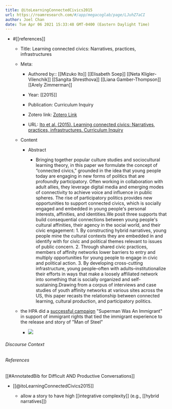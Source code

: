 ```yaml
---
title: @itoLearningConnectedCivics2015
url: https://roamresearch.com/#/app/megacoglab/page/LJuhZ7aCI
author: Joel Chan
date: Tue Apr 06 2021 15:33:48 GMT-0400 (Eastern Daylight Time)
---
```


- #[[references]]

    - Title: Learning connected civics: Narratives, practices, infrastructures

    - Meta:

        - Authored by:: [[Mizuko Ito]] [[Elisabeth Soep]] [[Neta Kligler-Vilenchik]] [[Sangita Shresthova]] [[Liana Gamber-Thompson]] [[Arely Zimmerman]]

        - Year: [[2015]]

        - Publication: Curriculum Inquiry

        - Zotero link: [Zotero Link](zotero://select/items/7_29EPNBT3)

        - URL: [Ito et al. (2015). Learning connected civics: Narratives, practices, infrastructures. Curriculum Inquiry](https://doi.org/10.1080/03626784.2014.995063)

    - Content

        - Abstract

            - Bringing together popular culture studies and sociocultural learning theory, in this paper we formulate the concept of “connected civics,” grounded in the idea that young people today are engaging in new forms of politics that are profoundly participatory. Often working in collaboration with adult allies, they leverage digital media and emerging modes of connectivity to achieve voice and influence in public spheres. The rise of participatory politics provides new opportunities to support connected civics, which is socially engaged and embedded in young people's personal interests, affinities, and identities.We posit three supports that build consequential connections between young people's cultural affinities, their agency in the social world, and their civic engagement: 1. By constructing hybrid narratives, young people mine the cultural contexts they are embedded in and identify with for civic and political themes relevant to issues of public concern. 2. Through shared civic practices, members of affinity networks lower barriers to entry and multiply opportunities for young people to engage in civic and political action. 3. By developing cross-cutting infrastructure, young people–often with adults–institutionalize their efforts in ways that make a loosely affiliated network into something that is socially organized and self-sustaining.Drawing from a corpus of interviews and case studies of youth affinity networks at various sites across the US, this paper recasts the relationship between connected learning, cultural production, and participatory politics.

    - the HPA did a [successful campaign](![](https://firebasestorage.googleapis.com/v0/b/firescript-577a2.appspot.com/o/imgs%2Fapp%2Fmegacoglab%2FGgm2yYIp2i.png?alt=media&token=bec08dcb-b04f-464c-9f4a-3080c5317cd9)) "Superman Was An Immigrant" in support of immigrant rights that tied the immigrant experience to the release and story of "Man of Steel"

        - ![](https://firebasestorage.googleapis.com/v0/b/firescript-577a2.appspot.com/o/imgs%2Fapp%2Fmegacoglab%2FGgm2yYIp2i.png?alt=media&token=bec08dcb-b04f-464c-9f4a-3080c5317cd9)

###### Discourse Context



###### References

[[#AnnotatedBib for Difficult AND Productive Conversations]]

- [[@itoLearningConnectedCivics2015]]

    - allow a story to have high [[integrative complexity]] (e.g., [[hybrid narratives]])

